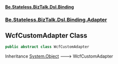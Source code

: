 #### [Be.Stateless.BizTalk.Dsl.Binding](README.md 'README')
### [Be.Stateless.BizTalk.Dsl.Binding.Adapter](Be.Stateless.BizTalk.Dsl.Binding.Adapter.md 'Be.Stateless.BizTalk.Dsl.Binding.Adapter')

## WcfCustomAdapter Class

```csharp
public abstract class WcfCustomAdapter
```

Inheritance [System.Object](https://docs.microsoft.com/en-us/dotnet/api/System.Object 'System.Object') &#129106; WcfCustomAdapter